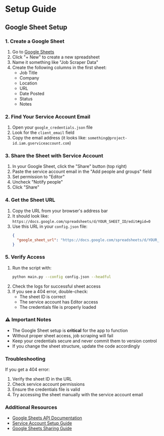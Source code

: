 # Setup Guide

## Google Sheet Setup

### 1. Create a Google Sheet
1. Go to [Google Sheets](https://sheets.google.com)
2. Click "+ New" to create a new spreadsheet
3. Name it something like "Job Scraper Data"
4. Create the following columns in the first sheet:
   - Job Title
   - Company
   - Location
   - URL
   - Date Posted
   - Status
   - Notes

### 2. Find Your Service Account Email
1. Open your `google_credentials.json` file
2. Look for the `client_email` field
3. Copy the email address (it looks like: `something@project-id.iam.gserviceaccount.com`)

### 3. Share the Sheet with Service Account
1. In your Google Sheet, click the "Share" button (top right)
2. Paste the service account email in the "Add people and groups" field
3. Set permission to "Editor"
4. Uncheck "Notify people"
5. Click "Share"

### 4. Get the Sheet URL
1. Copy the URL from your browser's address bar
2. It should look like: `https://docs.google.com/spreadsheets/d/YOUR_SHEET_ID/edit#gid=0`
3. Use this URL in your `config.json` file:
   ```json
   {
     "google_sheet_url": "https://docs.google.com/spreadsheets/d/YOUR_SHEET_ID/edit#gid=0"
   }
   ```

### 5. Verify Access
1. Run the script with:
   ```bash
   python main.py --config config.json --headful
   ```
2. Check the logs for successful sheet access
3. If you see a 404 error, double-check:
   - The sheet ID is correct
   - The service account has Editor access
   - The credentials file is properly loaded

### ⚠️ Important Notes
- The Google Sheet setup is **critical** for the app to function
- Without proper sheet access, job scraping will fail
- Keep your credentials secure and never commit them to version control
- If you change the sheet structure, update the code accordingly

### Troubleshooting
If you get a 404 error:
1. Verify the sheet ID in the URL
2. Check service account permissions
3. Ensure the credentials file is valid
4. Try accessing the sheet manually with the service account email

### Additional Resources
- [Google Sheets API Documentation](https://developers.google.com/sheets/api)
- [Service Account Setup Guide](https://developers.google.com/identity/protocols/oauth2/service-account)
- [Google Sheets Sharing Guide](https://support.google.com/docs/answer/2494822) 